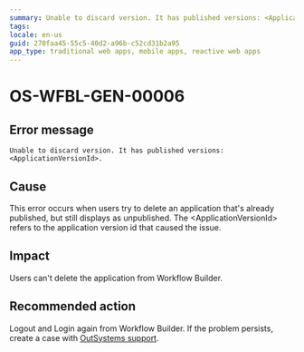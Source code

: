 ```yaml
---
summary: Unable to discard version. It has published versions: <ApplicationVersionId>.
tags:
locale: en-us
guid: 270faa45-55c5-40d2-a96b-c52cd31b2a95
app_type: traditional web apps, mobile apps, reactive web apps
---
```


# OS-WFBL-GEN-00006

## Error message

`Unable to discard version. It has published versions: <ApplicationVersionId>.`

## Cause

This error occurs when users try to delete an application that's already published, but still displays as unpublished.
The &lt;ApplicationVersionId&gt; refers to the application version id that caused the issue.

## Impact

Users can't delete the application from Workflow Builder.

## Recommended action

Logout and Login again from Workflow Builder. If the problem persists, create a case with [OutSystems support](https://success.outsystems.com/Support).
